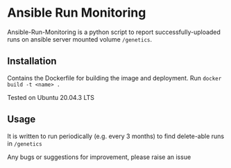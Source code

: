 # Ansible Run Monitoring

Ansible-Run-Monitoring is a python script to report successfully-uploaded runs on ansible server mounted volume ```/genetics```.<br>


## Installation

Contains the Dockerfile for building the image and deployment. Run ```docker build -t <name> .```<br>

Tested on Ubuntu 20.04.3 LTS<br>

## Usage

It is written to run periodically (e.g. every 3 months) to find delete-able runs in ```/genetics``` <br>

Any bugs or suggestions for improvement, please raise an issue
